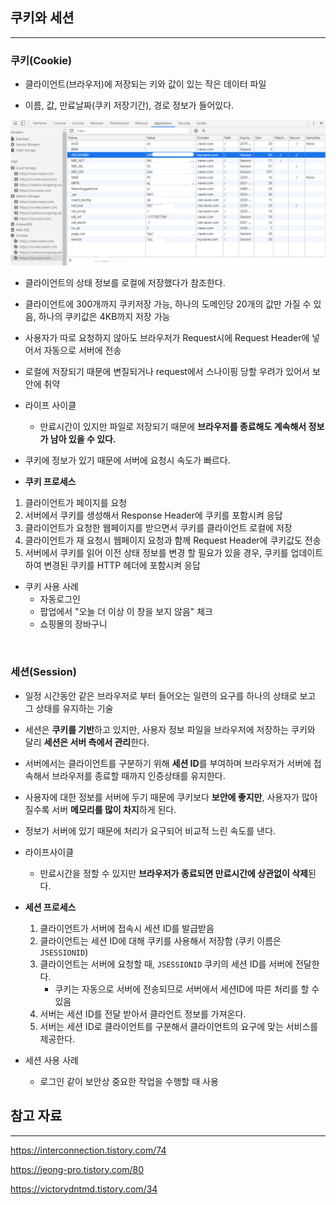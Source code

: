 ## 쿠키와 세션
---
### 쿠키(Cookie)

- 클라이언트(브라우저)에 저장되는 키와 값이 있는 작은 데이터 파일

- 이름, 값, 만료날짜(쿠키 저장기간), 경로 정보가 들어있다.

![chrome에서 쿠키확인](./images/2020-04-23-1.png)

- 클라이언트의 상태 정보를 로컬에 저장했다가 참조한다.

- 클라이언트에 300개까지 쿠키저장 가능, 하나의 도메인당 20개의 값만 가질 수 있음, 하나의 쿠키값은 4KB까지 저장 가능

- 사용자가 따로 요청하지 않아도 브라우저가 Request시에 Request Header에 넣어서 자동으로 서버에 전송

- 로컬에 저장되기 때문에 변질되거나 request에서 스나이핑 당할 우려가 있어서 보안에 취약

- 라이프 사이클
    - 만료시간이 있지만 파일로 저장되기 때문에 **브라우저를 종료해도 계속해서 정보가 남아 있을 수 있다.**

- 쿠키에 정보가 있기 때문에 서버에 요청시 속도가 빠르다.

- **쿠키 프로세스**

1. 클라이언트가 페이지를 요청
2. 서버에서 쿠키를 생성해서 Response Header에 쿠키를 포함시켜 응답
3. 클라이언트가 요청한 웹페이지를 받으면서 쿠키를 클라이언트 로컬에 저장
4. 클라이언트가 재 요청시 웹페이지 요청과 함께 Request Header에 쿠키값도 전송
5. 서버에서 쿠키를 읽어 이전 상태 정보를 변경 할 필요가 있을 경우, 쿠키를 업데이트 하여 변경된 쿠키를 HTTP 헤더에 포함시켜 응답

- 쿠키 사용 사례
    - 자동로그인
    - 팝업에서 "오늘 더 이상 이 창을 보지 않음" 체크
    - 쇼핑몰의 장바구니

<br>

### 세션(Session)

- 일정 시간동안 같은 브라우저로 부터 들어오는 일련의 요구를 하나의 상태로 보고 그 상태를 유지하는 기술

- 세션은 **쿠키를 기반**하고 있지만, 사용자 정보 파일을 브라우저에 저장하는 쿠키와 달리 **세션은 서버 측에서 관리**한다.

- 서버에서는 클라이언트를 구분하기 위해 **세션 ID**를 부여하며 브라우저가 서버에 접속해서 브라우저를 종료할 때까지 인증상태를 유지한다.

- 사용자에 대한 정보를 서버에 두기 때문에 쿠키보다 **보안에 좋지만**, 사용자가 많아질수록 서버 **메모리를 많이 차지**하게 된다.

- 정보가 서버에 있기 때문에 처리가 요구되어 비교적 느린 속도를 낸다.

- 라이프사이클
    - 만료시간을 정할 수 있지만 **브라우저가 종료되면 만료시간에 상관없이 삭제**된다.

- **세션 프로세스**
    1. 클라이언트가 서버에 접속시 세션 ID를 발급받음
    2. 클라이언트는 세션 ID에 대해 쿠키를 사용해서 저장함 (쿠키 이름은 `JSESSIONID`)
    3. 클라이언트는 서버에 요청할 때, `JSESSIONID` 쿠키의 세션 ID를 서버에 전달한다.
        - 쿠키는 자동으로 서버에 전송되므로 서버에서 세션ID에 따른 처리를 할 수 있음
    4. 서버는 세션 ID를 전달 받아서 클라언트 정보를 가져온다.
    5. 서버는 세션 ID로 클라이언트를 구분해서 클라이언트의 요구에 맞는 서비스를 제공한다.

- 세션 사용 사례
    - 로그인 같이 보안상 중요한 작업을 수행할 때 사용

## 참고 자료
---
<a href="https://interconnection.tistory.com/74">https://interconnection.tistory.com/74</a> 

<a href="https://jeong-pro.tistory.com/80">https://jeong-pro.tistory.com/80</a>

<a href="https://victorydntmd.tistory.com/34">https://victorydntmd.tistory.com/34</a>


